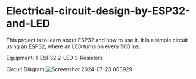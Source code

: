 # Electrical-circuit-design-by-ESP32-and-LED
This project is to learn about ESP32 and how to use it.
It is a simple circuit using an ESP32, where an LED turns on every 500 ms.

Equipment: 1-ESP32  2-LED 3-Resistors


Circuit Diagram
![Screenshot 2024-07-23 003929](https://github.com/user-attachments/assets/c96d8bb8-0656-4f05-985a-1935f1e310f5)
